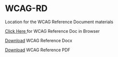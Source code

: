 # WCAG-RD
Location for the WCAG Reference Document materials 

<a href="https://regisacosta.github.io/WCAG-RD/WCAGRD.html"> Click Here </a> for WCAG Reference Doc in Browser

<a href= "https://regisacosta.github.io/WCAG-RD/WCAGRD-docx.docx"> Download</a> WCAG Reference Docx

<a href= "https://regisacosta.github.io/WCAG-RD/WCAGRD-pdf.pdf"> Download</a> WCAG Reference PDF
